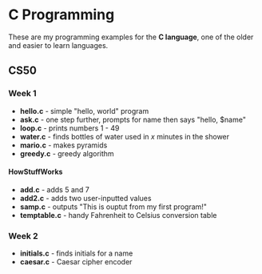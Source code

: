 # C Programming

These are my programming examples for the **C language**, one of the older and easier to learn languages.

## CS50

### Week 1
* **hello.c** - simple "hello, world" program
* **ask.c** - one step further, prompts for name then says "hello, $name"
* **loop.c** - prints numbers 1 - 49
* **water.c** - finds bottles of water used in *x* minutes in the shower
* **mario.c** - makes pyramids
* **greedy.c** - greedy algorithm

#### HowStuffWorks
* **add.c** - adds 5 and 7
* **add2.c** - adds two user-inputted values
* **samp.c** - outputs "This is ouptut from my first program!"
* **temptable.c** - handy Fahrenheit to Celsius conversion table

### Week 2
* **initials.c** - finds initials for a name
* **caesar.c** - Caesar cipher encoder
